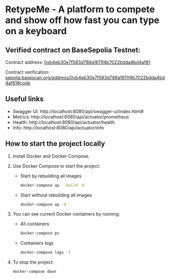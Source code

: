 # RetypeMe - A platform to compete and show off how fast you can type on a keyboard

## Verified contract on BaseSepolia Testnet:

Contract address: [0xb4eb30e7f583d788a1611f4b7022bdda4bd4af81](https://sepolia.basescan.org/address/0xb4eb30e7f583d788a1611f4b7022bdda4bd4af81)

Contract verification: [sepolia.basescan.org/address/0xb4eb30e7f583d788a1611f4b7022bdda4bd4af81#code](https://sepolia.basescan.org/address/0xb4eb30e7f583d788a1611f4b7022bdda4bd4af81)

## Useful links

- Swagger UI: http://localhost:8080/api/swagger-ui/index.html#
- Metrics: http://localhost:8080/api/actuator/prometheus
- Health: http://localhost:8080/api/actuator/health
- Info: http://localhost:8080/api/actuator/info

## How to start the project locally

1. Install Docker and Docker Compose.

2. Use Docker Compose to start the project:

   - Start by rebuilding all images

     ```bash
     docker-compose up --build -d
     ```

   - Start without rebuilding all images

     ```bash
     docker-compose up -d
     ```

3. You can see current Docker containers by running:

   - All containers

     ```bash
     docker-compose ps
     ```

   - Containers logs
     ```bash
     docker-compose logs -f
     ```

4. To stop the project:

   ```bash
   docker-compose down
   ```
